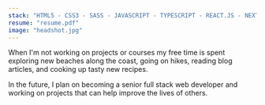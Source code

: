 ```yaml
---
stack: "HTML5 - CSS3 - SASS - JAVASCRIPT - TYPESCRIPT - REACT.JS - NEXT.JS - REDUX - NODE.JS - EXPRESS.JS - PRISMA - POSTGRESQL - MONGODB - REACT NATIVE - EXPO"
resume: "resume.pdf"
image: "headshot.jpg"
---
```


When I'm not working on projects or courses my free time is spent exploring new beaches along the coast, going on hikes, reading blog articles, and cooking up tasty new recipes.

In the future, I plan on becoming a senior full stack web developer and working on projects that can help improve the lives of others.
